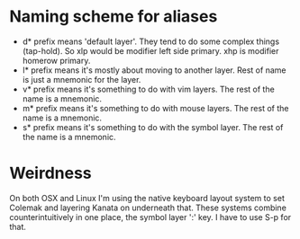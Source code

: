 # Naming scheme for aliases

- d* prefix means 'default layer'. They tend to do some complex things (tap-hold). So xlp would be modifier left side primary. xhp is modifier homerow primary.
- l* prefix means it's mostly about moving to another layer. Rest of name is just a mnemonic for the layer.
- v* prefix means it's something to do with vim layers. The rest of the name is a mnemonic.
- m* prefix means it's something to do with mouse layers. The rest of the name is a mnemonic.
- s* prefix means it's something to do with the symbol layer. The rest of the name is a mnemonic.

# Weirdness

On both OSX and Linux I'm using the native keyboard layout system to set Colemak and layering Kanata on underneath that. These systems combine counterintuitively in one place, the symbol layer ':' key. I have to use S-p for that.

